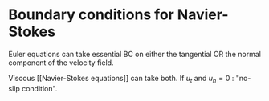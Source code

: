 # Boundary conditions for Navier-Stokes
Euler equations can take essential BC on either the tangential OR the normal component of the velocity field.

Viscous [[Navier-Stokes equations]] can take both. If $u_t$ and $u_n = 0$ : "no-slip condition".

